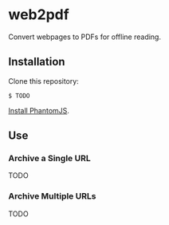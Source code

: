 # web2pdf

Convert webpages to PDFs for offline reading.

## Installation

Clone this repository:

    $ TODO

[Install PhantomJS](http://phantomjs.org/download.html).

## Use

### Archive a Single URL

TODO

### Archive Multiple URLs

TODO
